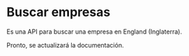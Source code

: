 # Buscar empresas

Es una API para buscar una empresa en England (Inglaterra).

Pronto, se actualizará la documentación.